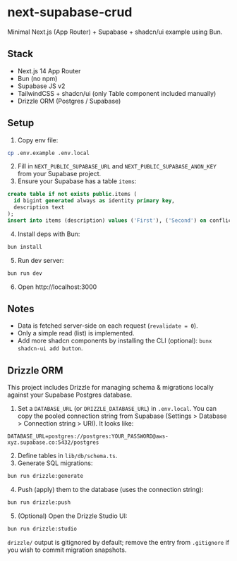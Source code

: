 # next-supabase-crud

Minimal Next.js (App Router) + Supabase + shadcn/ui example using Bun.

## Stack

- Next.js 14 App Router
- Bun (no npm)
- Supabase JS v2
- TailwindCSS + shadcn/ui (only Table component included manually)
- Drizzle ORM (Postgres / Supabase)

## Setup

1. Copy env file:

```bash
cp .env.example .env.local
```

2. Fill in `NEXT_PUBLIC_SUPABASE_URL` and `NEXT_PUBLIC_SUPABASE_ANON_KEY` from your Supabase project.
3. Ensure your Supabase has a table `items`:

```sql
create table if not exists public.items (
  id bigint generated always as identity primary key,
  description text
);
insert into items (description) values ('First'), ('Second') on conflict do nothing;
```

4. Install deps with Bun:

```bash
bun install
```

5. Run dev server:

```bash
bun run dev
```

6. Open http://localhost:3000

## Notes

- Data is fetched server-side on each request (`revalidate = 0`).
- Only a simple read (list) is implemented.
- Add more shadcn components by installing the CLI (optional): `bunx shadcn-ui add button`.

## Drizzle ORM

This project includes Drizzle for managing schema & migrations locally against your Supabase Postgres database.

1. Set a `DATABASE_URL` (or `DRIZZLE_DATABASE_URL`) in `.env.local`. You can copy the pooled connection string from Supabase (Settings > Database > Connection string > URI). It looks like:

```
DATABASE_URL=postgres://postgres:YOUR_PASSWORD@aws-xyz.supabase.co:5432/postgres
```

2. Define tables in `lib/db/schema.ts`.
3. Generate SQL migrations:

```bash
bun run drizzle:generate
```

4. Push (apply) them to the database (uses the connection string):

```bash
bun run drizzle:push
```

5. (Optional) Open the Drizzle Studio UI:

```bash
bun run drizzle:studio
```

`drizzle/` output is gitignored by default; remove the entry from `.gitignore` if you wish to commit migration snapshots.
